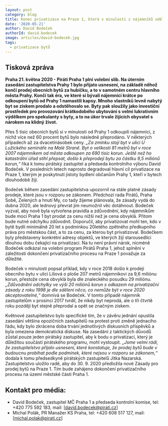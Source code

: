 ```yaml
---
layout: post
category: blog
title: Konec privatizace na Praze 1, která v minulosti z nájemníků udělala milionáře
date: '2020-05-21'
author: David Bodeček
authorId: david.bodecek
image: articles/david-bodecek.jpg
tags: 
  - privatizace bytů
---
```


## Tisková zpráva

**Praha 21. května 2020 - Piráti Praha 1 plní volební slib. Na úterním zasedání zastupitelstva Prahy 1 bylo přijato usnesení, na základě něhož končí prodej obecních bytů za hubičku, a to v samotném centru hlavního města Prahy. Končí tak éra, ve které si bývalí nájemníci krátce po odkoupení bytů od Prahy 1 namastili kapsy. Mnoho vlastníků levně nabytý byt se ziskem prodalo a odstěhovalo se. Byty pak sloužily jako investiční prostředek pro provozování krátkodobého ubytování s velmi lukrativním výdělkem pro spekulanty s byty, a to na úkor trvale žijících obyvatel s nárokem na klidný život.**

Přes 5 tisíc obecních bytů si v minulosti od Prahy 1 odkoupili nájemníci, z nichž více než 60 procent bytů bylo následně přeprodáno. V některých případech až za dvacetinásobek ceny. *„Za zmínku stojí byt v ulici U Lužického semináře na Malé Straně. Byt o velikosti 81 metrů byl v roce 2007 nájemníkem od města odkoupen za 690 tisíc korun. Ještě než ho katastrální úřad stihl přepsat, došlo k přeprodeji bytu za částku 9,5 miliónů korun,“* říká k tomu pirátský zastupitel a předseda kontrolního výboru David Bodeček. V posledních letech naprosto degradoval hlavní cíl privatizace na Praze 1, kterým je poskytnutí jistoty bydlení občanům Prahy 1, kteří v bytech dlouhodobě žijí.

Bodeček během zasedání zastupitelstva upozornil na stále platné zásady prodeje, které jsou v rozporu se zákonem. Předchozí rada Pirátů, Praha Sobě, Zelených a hnutí My, co tady žijeme plánovala, že zásady vydá do dubna 2020, ale lednový převrat jim neumožnil věc dotáhnout. Bodeček vyzval, aby nově byla vytvořena pravidla a zdůvodnění, kdy nájemníkům bude moci Praha 1 byt prodat za cenu nižší než je cena obvyklá. Přitom bude nutné odchylku zdůvodnit. Doporučil, aby privatizovat mohl ten, kdo v bytě bydlí minimálně 20 let s podmínkou 20letého zpětného předkupního práva pro městskou část, a to za cenu, za kterou byt privatizoval. Bodečkem byly představeny konkrétní adresy objektů, ve kterých žijí starousedlíci dlouhou dobu čekající na privatizaci. Na tu není právní nárok, nicméně Bodeček odkázal na volební program Pirátů Praha 1, jehož splnění v záležitosti dokončení privatizačního procesu na Praze 1 považuje za důležité.

Bodeček v minulosti popsal příklad, kdy v roce 2018 došlo k prodeji obecního bytu v ulici Liliová o ploše 207 metrů nájemníkovi za 9,6 miliónu korun, přestože cena obvyklá byla dle znaleckého posudku 29 miliónu. *„Zdůvodnění odchylky ve výši 20 miliónů korun s odkazem na privatizační zásady z roku 1998 je dle sdělení něco, co nemůže být v roce 2020 akceptovatelné,“* domnívá se Bodeček. V tomto případě nájemník zastupitelům v prosinci 2017 tvrdil, že nikdy byt neprodá, ale o tři čtvrtě roku později byt stejně přeprodal a opět se značným ziskem.

Květnové zastupitelstvo bylo specifické tím, že v závěru jednání opustila zasedání většina opozičních zastupitelů na protest proti změně jednacího řádu, kdy bylo zkrácena doba trvání jednotlivých diskusních příspěvků a byla omezena demokratická diskuse. Na zasedání z taktických důvodů zůstal pouze jeden pirátský zastupitel, aby k bodu o privatizaci, který je důležitou součástí pirátského programu, mohl vystoupit. *„Jsme velmi rádi, že zastupitelstvo přijalo usnesení, které konstatuje, že prodej bytů bude v budoucnu probíhat podle podmínek, které nejsou v rozporu se zákonem,“* dodala k tomu předsedkyně pirátských zastupitelů Jitka Nazarská. Zastupitelstvo uložilo radě, aby do 30. 9. 2020 předložila nové Zásady pro prodej bytů na Praze 1. Tím bude zahájeno dokončení privatizačního procesu na území městské části Praha 1.

## Kontakt pro média:
- David Bodeček, zastupitel MČ Praha 1 a předseda kontrolní komise, 
  tel: +420 775 592 183,
  mail: [david.bodecek@pirati.cz]
- Michal Polák, PR Manažer KS Praha, 
  tel: +420 608 517 127, 
  mail: [michal.polak@pirati.cz]
